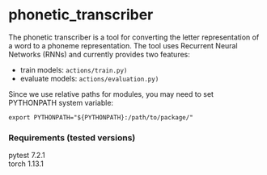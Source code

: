 # phonetic_transcriber

The phonetic transcriber is a tool for converting the letter representation of a word to a phoneme representation. The tool uses Recurrent Neural Networks (RNNs) and currently provides two features:
* train models: ```actions/train.py)```
* evaluate models: ```actions/evaluation.py)```

Since we use relative paths for modules, you may need to set PYTHONPATH system variable:
```
export PYTHONPATH="${PYTHONPATH}:/path/to/package/"
```

### Requirements (tested versions)
pytest 7.2.1  
torch 1.13.1
